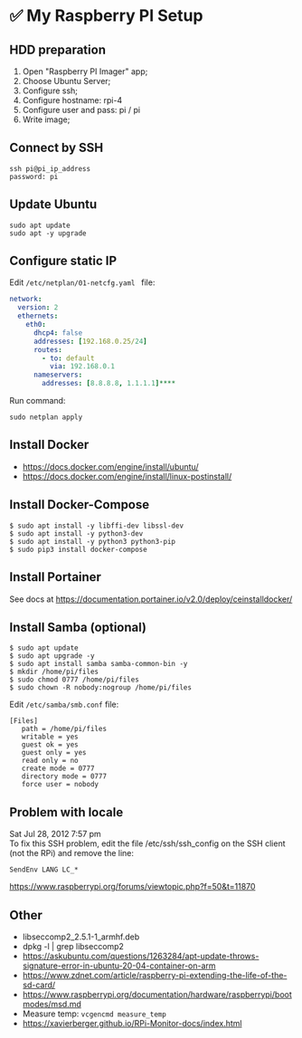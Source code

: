 # :white_check_mark: My Raspberry PI Setup

## HDD preparation

1. Open "Raspberry PI Imager" app;
2. Choose Ubuntu Server;
3. Configure ssh;
4. Configure hostname: rpi-4
5. Configure user and pass: pi / pi
6. Write image;

## Connect by SSH
```Shell
ssh pi@pi_ip_address
password: pi
```

## Update Ubuntu
```
sudo apt update
sudo apt -y upgrade
```

## Configure static IP
Edit `/etc/netplan/01-netcfg.yaml ` file:
```yml
network:
  version: 2
  ethernets:
    eth0:
      dhcp4: false
      addresses: [192.168.0.25/24]
      routes:
        - to: default
          via: 192.168.0.1
      nameservers:
        addresses: [8.8.8.8, 1.1.1.1]****
```
Run command:
```shell
sudo netplan apply
```

## Install Docker

- https://docs.docker.com/engine/install/ubuntu/
- https://docs.docker.com/engine/install/linux-postinstall/


## Install Docker-Compose
```
$ sudo apt install -y libffi-dev libssl-dev
$ sudo apt install -y python3-dev
$ sudo apt install -y python3 python3-pip
$ sudo pip3 install docker-compose
```

## Install Portainer
See docs at https://documentation.portainer.io/v2.0/deploy/ceinstalldocker/

## Install Samba (optional)
```shell
$ sudo apt update
$ sudo apt upgrade -y
$ sudo apt install samba samba-common-bin -y
$ mkdir /home/pi/files
$ sudo chmod 0777 /home/pi/files
$ sudo chown -R nobody:nogroup /home/pi/files
```
Edit `/etc/samba/smb.conf` file:
```
[Files]
   path = /home/pi/files
   writable = yes
   guest ok = yes
   guest only = yes
   read only = no
   create mode = 0777
   directory mode = 0777
   force user = nobody
```
 
 ## Problem with locale
 
Sat Jul 28, 2012 7:57 pm <br>
To fix this SSH problem, edit the file /etc/ssh/ssh_config on the SSH client (not the RPi) and remove the line:
```
SendEnv LANG LC_*
```
https://www.raspberrypi.org/forums/viewtopic.php?f=50&t=11870

## Other

- libseccomp2_2.5.1-1_armhf.deb
- dpkg -l | grep libseccomp2
- https://askubuntu.com/questions/1263284/apt-update-throws-signature-error-in-ubuntu-20-04-container-on-arm 
- https://www.zdnet.com/article/raspberry-pi-extending-the-life-of-the-sd-card/
- https://www.raspberrypi.org/documentation/hardware/raspberrypi/bootmodes/msd.md
- Measure temp: `vcgencmd measure_temp`
- https://xavierberger.github.io/RPi-Monitor-docs/index.html


